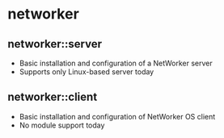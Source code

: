 # networker

## networker::server

* Basic installation and configuration of a NetWorker server
* Supports only Linux-based server today

## networker::client

* Basic installation and configuration of NetWorker OS client
* No module support today
